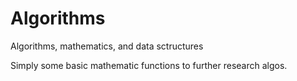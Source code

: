 # Algorithms
Algorithms, mathematics, and data sctructures

Simply some basic mathematic functions to further research algos.
